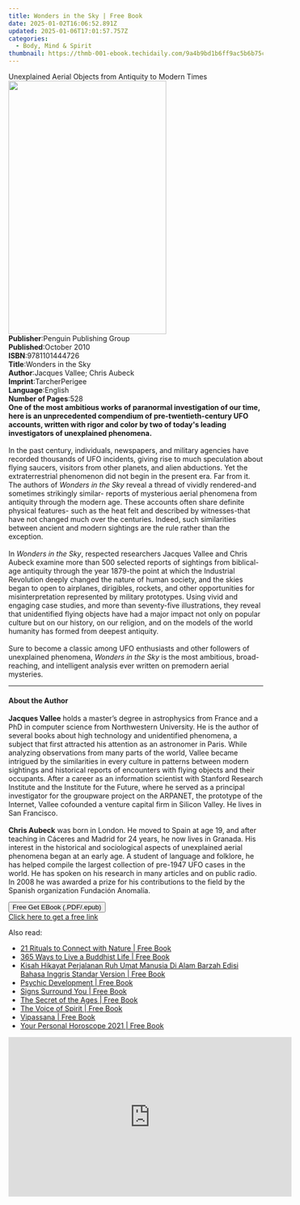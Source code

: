 ```yaml
---
title: Wonders in the Sky | Free Book
date: 2025-01-02T16:06:52.891Z
updated: 2025-01-06T17:01:57.757Z
categories:
  - Body, Mind & Spirit
thumbnail: https://thmb-001-ebook.techidaily.com/9a4b9bd1b6ff9ac5b6b75cf41d1bc53146a69d10a32eb1e4f0eeed84e70f5ea3.jpg
---
```

<main id="book-container">
  <div class="flex flex-col">
    <div class="book-brief flex-1 py-6 px-4 sm:p-6 md:py-10 md:px-8">
      <!-- brief-->
      <div class="book-brief-main">
        Unexplained Aerial Objects from Antiquity to Modern Times
      </div>
    </div>
    <div
      class="book-meta-info flex-1 grid gap-4 col-start-1 col-end-3 row-start-1 sm:mb-6 sm:grid-cols-4 lg:gap-6 lg:col-start-2 lg:row-end-6 lg:row-span-6 lg:mb-0"
    >
      <div
        class="book-meta-info-left place-content-center mt-4 p-4 text-sm leading-6 col-start-2 col-span-2 dark:text-slate-400"
      >
        <img
          class="w-full h-500 object-cover rounded-lg sm:h-255 sm:col-span-2 lg:col-span-full"
          src="https://img-001-ebook.techidaily.com/efc9bf90860c162fed63786e5025da1e33033d105609d3ce204b8c075dc66255.jpg"
          alt=""
          width="312"
          height="500"
        />
      </div>
      <div
        class="book-meta-info-right mt-2 col-start-1 row-start-2 col-span-3 self-center"
      >
        <!-- meta data  -->
        <div class="flex flex-col px-4 md:px-8">
          <div class="flex-1">
            <strong>Publisher</strong>:<span class="px-2"
              >Penguin Publishing Group</span
            >
          </div>
          <div class="flex-1">
            <strong>Published</strong>:<span class="px-2">October 2010</span>
          </div>
          <div class="flex-1">
            <strong>ISBN</strong>:<span class="px-2">9781101444726</span>
          </div>
          <div class="flex-1">
            <strong>Title</strong>:<span class="px-2">Wonders in the Sky</span>
          </div>
          <div class="flex-1">
            <strong>Author</strong>:<span class="px-2"
              >Jacques Vallee; Chris Aubeck</span
            >
          </div>
          <div class="flex-1">
            <strong>Imprint</strong>:<span class="px-2">TarcherPerigee</span>
          </div>
          <div class="flex-1">
            <strong>Language</strong>:<span class="px-2">English</span>
          </div>
          <div class="flex-1">
            <strong>Number of Pages</strong>:<span class="px-2">528</span>
          </div>
        </div>
      </div>
    </div>
    <div class="book-description flex-1 py-6 px-4 sm:p-6 md:py-10 md:px-8">
      <div class="book-description-main">
        <div accordion-content="" id="description">
          <b
            >One of the most ambitious works of paranormal investigation of our
            time, here is an unprecedented compendium of pre-twentieth-century
            UFO accounts, written with rigor and color by two of today's leading
            investigators of unexplained phenomena.
          </b>
          <br /><br />
          In the past century, individuals, newspapers, and military agencies
          have recorded thousands of UFO incidents, giving rise to much
          speculation about flying saucers, visitors from other planets, and
          alien abductions. Yet the extraterrestrial phenomenon did not begin in
          the present era. Far from it. The authors of
          <i>Wonders in the Sky</i> reveal a thread of vividly rendered-and
          sometimes strikingly similar- reports of mysterious aerial phenomena
          from antiquity through the modern age. These accounts often share
          definite physical features- such as the heat felt and described by
          witnesses-that have not changed much over the centuries. Indeed, such
          similarities between ancient and modern sightings are the rule rather
          than the exception. <br /><br />
          In <i>Wonders in the Sky</i>, respected researchers Jacques Vallee and
          Chris Aubeck examine more than 500 selected reports of sightings from
          biblical-age antiquity through the year 1879-the point at which the
          Industrial Revolution deeply changed the nature of human society, and
          the skies began to open to airplanes, dirigibles, rockets, and other
          opportunities for misinterpretation represented by military
          prototypes. Using vivid and engaging case studies, and more than
          seventy-five illustrations, they reveal that unidentified flying
          objects have had a major impact not only on popular culture but on our
          history, on our religion, and on the models of the world humanity has
          formed from deepest antiquity. <br /><br />
          Sure to become a classic among UFO enthusiasts and other followers of
          unexplained phenomena, <i>Wonders in the Sky</i> is the most
          ambitious, broad-reaching, and intelligent analysis ever written on
          premodern aerial mysteries.
        </div>
        <div class="accordion-fader"></div>
      </div>
    </div>
    <div class="book-excerpts flex-1 py-6 px-4 sm:p-6 md:py-10 md:px-8">
      <!-- excerpts-->
      <div class="book-excerpts-main">
        <hr />
        <h4 class="placeholder placeholder-heading">
          <span>About the Author</span>
        </h4>
        <p>
          <b>Jacques Vallee</b>&nbsp;holds a master’s degree in astrophysics
          from France and a PhD in computer science from Northwestern
          University. He is the author of several books about high technology
          and unidentified phenomena, a subject that first attracted his
          attention as an astronomer in Paris. While analyzing observations from
          many parts of the world, Vallee became intrigued by the similarities
          in every culture in patterns between modern sightings and historical
          reports of encounters with flying objects and their occupants. After a
          career as an information scientist with Stanford Research Institute
          and the Institute for the Future, where he served as a principal
          investigator for the groupware project on the ARPANET, the prototype
          of the Internet, Vallee cofounded a venture capital firm in Silicon
          Valley. He lives in San Francisco.<br /><br /><b>Chris Aubeck</b> was
          born in London. He moved to Spain at age 19, and after teaching in
          Cáceres and Madrid for 24 years, he now lives in Granada. His interest
          in the historical and sociological aspects of unexplained aerial
          phenomena began at an early age. A student of language and folklore,
          he has helped compile the largest collection of pre-1947 UFO cases in
          the world. He has spoken on his research in many articles and on
          public radio. In 2008 he was awarded a prize for his contributions to
          the field by the Spanish organization Fundación Anomalía.
        </p>
      </div>
    </div>
    <div
      class="book-about-author flex-1 py-6 px-4 sm:p-6 md:py-10 md:px-8"
    ></div>
    <div class="book-free-get flex-1 py-6 px-4 sm:p-6 md:py-10 md:px-8">
      <button
        id="btn-free-get"
        class="bg-blue-500 hover:bg-blue-700 text-white font-bold py-2 px-4 rounded"
      >
        Free Get EBook (.PDF/.epub)
      </button>
      <div id="countdown-display" class="px-2 text-lg mt-2"></div>
      <a
        id="free-link"
        class="hidden bg-blue-500 hover:bg-blue-700 text-white font-bold py-2 px-4 rounded"
        href="https://www.ebooks.com/en-us/book/566593/wonders-in-the-sky/jacques-vallee/"
        target="_blank"
        >Click here to get a free link</a
      >
    </div>
    <script>
      let countdownTime = 0;
      let countdownInterval = null;
      document
        .getElementById('btn-free-get')
        .addEventListener('click', startCountdown);
      function startCountdown() {
        countdownTime = new Date().getTime() + 60000 * 3;
        countdownInterval = setInterval(updateCountdown, 1000);
        document.getElementById('btn-free-get').disabled = true;
        document
          .getElementById('btn-free-get')
          .classList.add('bg-gray-500', 'cursor-not-allowed');
      }
      function updateCountdown() {
        let currentTime = new Date().getTime();
        let timeLeft = countdownTime - currentTime;
        let secondsLeft = Math.floor(timeLeft / 1000);
        document.getElementById('countdown-display').innerHTML =
          `Remaining time: ${secondsLeft} seconds.`;
        if (secondsLeft <= 0) {
          clearInterval(countdownInterval);
          document.getElementById('btn-free-get').classList.add('hidden');
          document.getElementById('free-link').classList.remove('hidden');
          document.getElementById('countdown-display').innerHTML = '';
        }
      }
    </script>
  </div>
</main>

<ins class="adsbygoogle"
      style="display:block"
      data-ad-client="ca-pub-7571918770474297"
      data-ad-slot="8358498916"
      data-ad-format="auto"
      data-full-width-responsive="true"></ins>
    

<span class="atpl-alsoreadstyle">Also read:</span>
<div><ul>
<li><a href="https://novels-ebooks.techidaily.com/209914531-9781786783776-21-rituals-to-connect-with-nature/"><u>21 Rituals to Connect with Nature | Free Book</u></a></li>
<li><a href="https://novels-ebooks.techidaily.com/209914545-9781786784001-365-ways-to-live-a-buddhist-life/"><u>365 Ways to Live a Buddhist Life | Free Book</u></a></li>
<li><a href="https://novels-ebooks.techidaily.com/209915084-9781794825390-kisah-hikayat-perjalanan-ruh-umat-manusia-di-alam-barzah-edisi-bahasa-inggris-standar-version/"><u>Kisah Hikayat Perjalanan Ruh Umat Manusia Di Alam Barzah Edisi Bahasa Inggris Standar Version | Free Book</u></a></li>
<li><a href="https://novels-ebooks.techidaily.com/209914858-9781761031250-psychic-development/"><u>Psychic Development | Free Book</u></a></li>
<li><a href="https://novels-ebooks.techidaily.com/209914931-9781734393217-signs-surround-you/"><u>Signs Surround You | Free Book</u></a></li>
<li><a href="https://novels-ebooks.techidaily.com/209915598-9781420965322-the-secret-of-the-ages/"><u>The Secret of the Ages | Free Book</u></a></li>
<li><a href="https://novels-ebooks.techidaily.com/209914924-9780648753315-the-voice-of-spirit/"><u>The Voice of Spirit | Free Book</u></a></li>
<li><a href="https://novels-ebooks.techidaily.com/209915081-9781734302295-vipassana/"><u>Vipassana | Free Book</u></a></li>
<li><a href="https://novels-ebooks.techidaily.com/209914482-9780008366315-your-personal-horoscope-2021/"><u>Your Personal Horoscope 2021 | Free Book</u></a></li>
</ul></div>

<!-- affiliate ads begin -->
<iframe width="560" height="315" src="https://www.youtube.com/embed/LeKJBWb6Jhk?si=AnViizAPiIT1YCRA" title="YouTube video player" frameborder="0" allow="accelerometer; autoplay; clipboard-write; encrypted-media; gyroscope; picture-in-picture; web-share" referrerpolicy="strict-origin-when-cross-origin" allowfullscreen></iframe>
<!-- affiliate ads end -->

